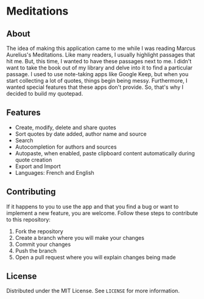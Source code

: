 # Meditations

## About

The idea of making this application came to me while I was reading Marcus Aurelius's Meditations. Like many readers, I usually highlight passages that hit me. But, this time, I wanted to have these passages next to me. I didn't want to take the book out of my library and delve into it to find a particular passage. I used to use note-taking apps like Google Keep, but when you start collecting a lot of quotes, things begin being messy. Furthermore, I wanted special features that these apps don't provide. So, that's why I decided to build my quotepad.

## Features

- Create, modify, delete and share quotes
- Sort quotes by date added, author name and source
- Search
- Autocompletion for authors and sources
- Autopaste, when enabled, paste clipboard content automatically during quote creation
- Export and Import
- Languages: French and English

## Contributing

If it happens to you to use the app and that you find a bug or want to implement a new feature, you are welcome. 
Follow these steps to contribute to this repository:

1. Fork the repository
2. Create a branch where you will make your changes
3. Commit your changes
4. Push the branch
5. Open a pull request where you will explain changes being made

## License

Distributed under the MIT License. See `LICENSE` for more information.
